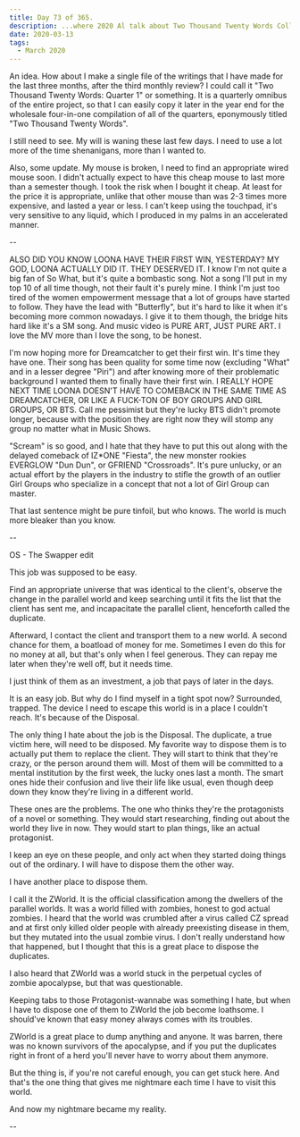 ```yaml
---
title: Day 73 of 365.
description: ...where 2020 Al talk about Two Thousand Twenty Words Collections, LOONA (they won something!), and wrote a story.
date: 2020-03-13
tags:
  - March 2020
---
```


An idea. How about I make a single file of the writings that I have made for the last three months, after the third monthly review? I could call it "Two Thousand Twenty Words: Quarter 1" or something. It is a quarterly omnibus of the entire project, so that I can easily copy it later in the year end for the wholesale four-in-one compilation of all of the quarters, eponymously titled "Two Thousand Twenty Words".

I still need to see. My will is waning these last few days. I need to use a lot more of the time shenanigans, more than I wanted to. 

Also, some update. My mouse is broken, I need to find an appropriate wired mouse soon. I didn't actually expect to have this cheap mouse to last more than a semester though. I took the risk when I bought it cheap. At least for the price it is appropriate, unlike that other mouse than was 2-3 times more expensive, and lasted a year or less. I can't keep using the touchpad, it's very sensitive to any liquid, which I produced in my palms in an accelerated manner.

--

ALSO DID YOU KNOW LOONA HAVE THEIR FIRST WIN, YESTERDAY? MY GOD, LOONA ACTUALLY DID IT. THEY DESERVED IT. I know I'm not quite a big fan of So What, but it's quite a bombastic song. Not a song I'll put in my top 10 of all time though, not their fault it's purely mine. I think I'm just too tired of the women empowerment message that a lot of groups have started to follow. They have the lead with "Butterfly", but it's hard to like it when it's becoming more common nowadays. I give it to them though, the bridge hits hard like it's a SM song. And music video is PURE ART, JUST PURE ART. I love the MV more than I love the song, to be honest.

I'm now hoping more for Dreamcatcher to get their first win. It's time they have one. Their song has been quality for some time now (excluding "What" and in a lesser degree "Piri") and after knowing more of their problematic background I wanted them to finally have their first win. I REALLY HOPE NEXT TIME LOONA DOESN'T HAVE TO COMEBACK IN THE SAME TIME AS DREAMCATCHER, OR LIKE A FUCK-TON OF BOY GROUPS AND GIRL GROUPS, OR BTS. Call me pessimist but they're lucky BTS didn't promote longer, because with the position they are right now they will stomp any group no matter what in Music Shows.

"Scream" is so good, and I hate that they have to put this out along with the delayed comeback of IZ*ONE "Fiesta", the new monster rookies EVERGLOW "Dun Dun", or GFRIEND "Crossroads". It's pure unlucky, or an actual effort by the players in the industry to stifle the growth of an outlier Girl Groups who specialize in a concept that not a lot of Girl Group can master.

That last sentence might be pure tinfoil, but who knows. The world is much more bleaker than you know.

--

OS - The Swapper edit

This job was supposed to be easy.

Find an appropriate universe that was identical to the client's, observe the change in the parallel world and keep searching until it fits the list that the client has sent me, and incapacitate the parallel client, henceforth called the duplicate.

Afterward, I contact the client and transport them to a new world. A second chance for them, a boatload of money for me. Sometimes I even do this for no money at all, but that's only when I feel generous. They can repay me later when they're well off, but it needs time.

I just think of them as an investment, a job that pays of later in the days.

It is an easy job. But why do I find myself in a tight spot now? Surrounded, trapped. The device I need to escape this world is in a place I couldn't reach. It's because of the Disposal.

The only thing I hate about the job is the Disposal. The duplicate, a true victim here, will need to be disposed. My favorite way to dispose them is to actually put them to replace the client. They will start to think that they're crazy, or the person around them will. Most of them will be committed to a mental institution by the first week, the lucky ones last a month. The smart ones hide their confusion and live their life like usual, even though deep down they know they're living in a different world.

These ones are the problems. The one who thinks they're the protagonists of a novel or something. They would start researching, finding out about the world they live in now. They would start to plan things, like an actual protagonist.

I keep an eye on these people, and only act when they started doing things out of the ordinary. I will have to dispose them the other way.

I have another place to dispose them.

I call it the ZWorld. It is the official classification among the dwellers of the parallel worlds. It was a world filled with zombies, honest to god actual zombies. I heard that the world was crumbled after a virus called CZ spread and at first only killed older people with already preexisting disease in them, but they mutated into the usual zombie virus. I don't really understand how that happened, but I thought that this is a great place to dispose the duplicates.

I also heard that ZWorld was a world stuck in the perpetual cycles of zombie apocalypse, but that was questionable.

Keeping tabs to those Protagonist-wannabe was something I hate, but when I have to dispose one of them to ZWorld the job become loathsome. I should've known that easy money always comes with its troubles.

ZWorld is a great place to dump anything and anyone. It was barren, there was no known survivors of the apocalypse, and if you put the duplicates right in front of a herd you'll never have to worry about them anymore.

But the thing is, if you're not careful enough, you can get stuck here. And that's the one thing that gives me nightmare each time I have to visit this world.

And now my nightmare became my reality.

--

